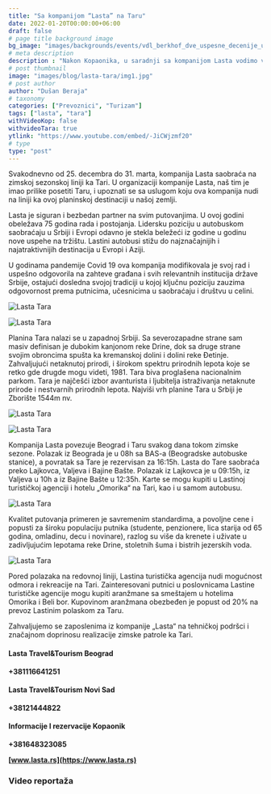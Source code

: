 ```yaml
---
title: "Sa kompanijom “Lasta” na Taru"
date: 2022-01-20T00:00:00+06:00
draft: false
# page title background image
bg_image: "images/backgrounds/events/vdl_berkhof_dve_uspesne_decenije_u_Srbiji/lasta/lasta-background.jpg"
# meta description
description : "Nakon Kopaonika, u saradnji sa kompanijom Lasta vodimo vas na Taru, najlepšu planinu u našoj zemlji po mišljenju mnogih."
# post thumbnail
image: "images/blog/lasta-tara/img1.jpg"
# post author
author: "Dušan Beraja"
# taxonomy
categories: ["Prevoznici", "Turizam"]
tags: ["lasta", "tara"]
withVideoKop: false
withvideoTara: true
ytlink: "https://www.youtube.com/embed/-JiCWjzmf20"
# type
type: "post"
---
```


Svakodnevno od 25. decembra do 31. marta, kompanija Lasta saobraća na zimskoj sezonskoj liniji ka Tari. U organizaciji kompanije Lasta, naš tim je imao prilike posetiti Taru, i upoznati se sa uslugom koju ova kompanija nudi na liniji ka ovoj planinskoj destinaciji u našoj zemlji.

Lasta je siguran i bezbedan partner na svim putovanjima. U ovoj godini obeležava 75 godina rada i postojanja. Lidersku poziciju u autobuskom saobraćaju u Srbiji i Evropi odavno je stekla beležeći iz godine u godinu nove uspehe na tržištu. Lastini autobusi stižu do najznačajnijih i najatraktivnijih destinacija u Evropi i Aziji.

U godinama pandemije Covid 19 ova kompanija modifikovala je svoj rad i uspešno odgovorila na zahteve građana i svih relevantnih institucija države Srbije, ostajući dosledna svojoj tradiciji u kojoj ključnu poziciju zauzima odgovornost prema putnicima, učesnicima u saobraćaju i društvu u celini.

![Lasta Tara](/images/blog/lasta-tara/img2.jpg "Lasta Tara")

![Lasta Tara](/images/blog/lasta-tara/img3.jpg "Lasta Tara")

Planina Tara nalazi se u zapadnoj Srbiji. Sa severozapadne strane sam masiv definisan je dubokim kanjonom reke Drine, dok sa druge strane svojim obroncima spušta ka kremanskoj dolini i dolini reke Đetinje. Zahvaljujući netaknutoj prirodi, i širokom spektru prirodnih lepota koje se retko gde drugde mogu videti, 1981. Tara biva proglašena nacionalnim parkom. Tara je najčešći izbor avanturista i ljubitelja istraživanja netaknute prirode i nestvarnih prirodnih lepota. Najviši vrh planine Tara u Srbiji je Zborište 1544m nv.

![Lasta Tara](/images/blog/lasta-tara/img4.jpg "Lasta Tara")

![Lasta Tara](/images/blog/lasta-tara/img5.jpg "Lasta Tara")

Kompanija Lasta povezuje Beograd i Taru svakog dana tokom zimske sezone. Polazak iz Beograda je u 08h sa BAS-a (Beogradske autobuske stanice), a povratak sa Tare je rezervisan za 16:15h. Lasta do Tare saobraća preko Lajkovca, Valjeva i Bajine Bašte. Polazak iz Lajkovca je u 09:15h, iz Valjeva u 10h a iz Bajine Bašte u 12:35h. Karte se mogu kupiti u Lastinoj turističkoj agenciji i hotelu „Omorika“ na Tari, kao i u samom autobusu.

![Lasta Tara](/images/blog/lasta-tara/img6.jpg "Lasta Tara")

Kvalitet putovanja primeren je savremenim standardima, a povoljne cene i popusti za široku populaciju putnika (studente, penzionere, lica starija od 65 godina, omladinu, decu i novinare), razlog su više da krenete i uživate u zadivljujućim lepotama reke Drine, stoletnih šuma i bistrih jezerskih voda.

![Lasta Tara](/images/blog/lasta-tara/img7.jpg "Lasta Tara")

Pored polazaka na redovnoj liniji, Lastina turistička agencija nudi mogućnost odmora i rekreacije na Tari. Zainteresovani putnici u poslovnicama Lastine turističke agencije mogu kupiti aranžmane sa smeštajem u hotelima Omorika i Beli bor. Kupovinom aranžmana obezbeđen je popust od 20% na prevoz Lastinim polaskom za Taru.

Zahvaljujemo se zaposlenima iz kompanije „Lasta“ na tehničkoj podršci i značajnom doprinosu realizacije zimske patrole ka Tari.

#### Lasta Travel&Tourism Beograd
**+381116641251**

#### Lasta Travel&Tourism Novi Sad
**+38121444822**

#### Informacije I rezervacije Kopaonik
**+381648323085**

**[www.lasta.rs](https://www.lasta.rs)**

### Video reportaža
